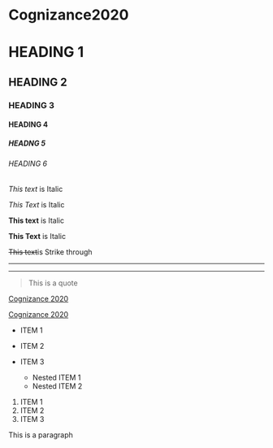 # Cognizance2020
<!-- HEADINGS -->
# HEADING 1
## HEADING 2
### HEADING 3
#### HEADING 4
##### HEADNG 5
###### HEADING 6

<!-- ITALICS -->
*This text* is Italic

_This Text_ is Italic

<!-- Strong  -->
**This text** is Italic

__This Text__ is Italic

<!-- Strike through  -->
~~This text~~is Strike through

<!-- Horizontal Rule  -->

---
___

<!-- Block quote  -->
> This is a quote

<!-- Links  -->
[Cognizance 2020](https://cognizance2020.github.io/)

[Cognizance 2020](https://cognizance2020.github.io/ 'cognizance 2020')


<!-- UL  -->
* ITEM 1

* ITEM 2

* ITEM 3
  * Nested ITEM 1
  * Nested ITEM 2


<!-- OL  -->
1. ITEM 1
1. ITEM 2
1. ITEM 3


<!-- Inline Code Block -->
<p> This is a paragraph</p>
